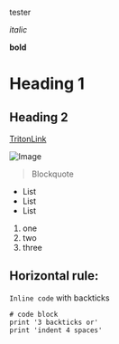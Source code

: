 tester

*italic*

**bold**

# Heading 1

## Heading 2

[TritonLink](https://students.ucsd.edu/)

![Image](https://img.pokemondb.net/artwork/chespin.jpg)

> Blockquote

* List
* List
* List

1. one
2. two
3. three

Horizontal rule:
---

`Inline code` with backticks

```
# code block
print '3 backticks or'
print 'indent 4 spaces'
```
